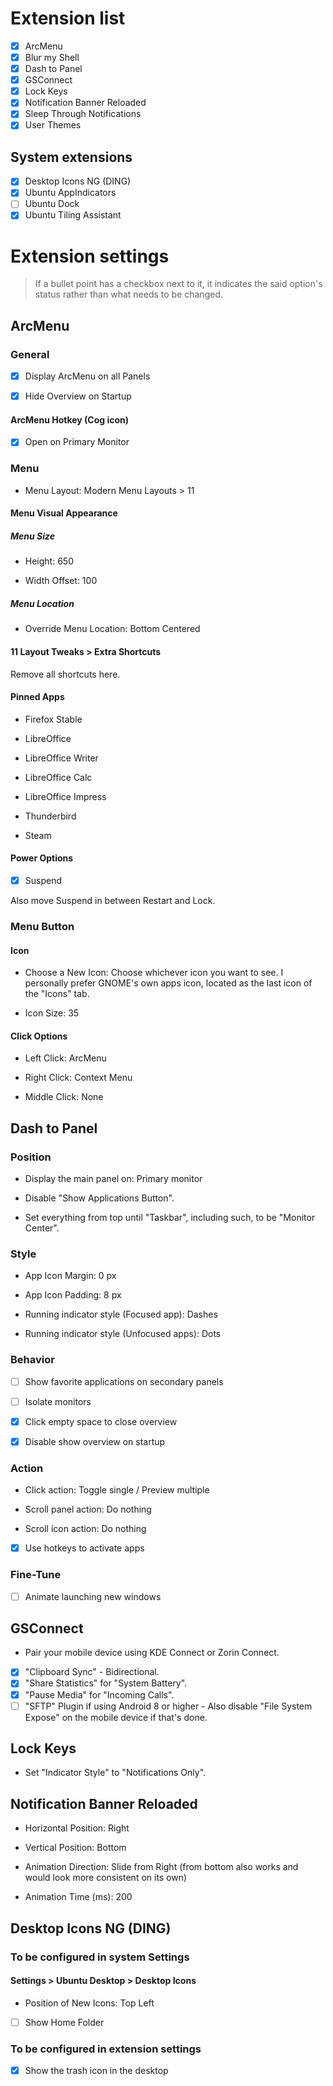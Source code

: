 # Extension list

- [x] ArcMenu
- [x] Blur my Shell
- [x] Dash to Panel
- [x] GSConnect
- [x] Lock Keys
- [x] Notification Banner Reloaded
- [x] Sleep Through Notifications
- [x] User Themes

## System extensions

- [x] Desktop Icons NG (DING)
- [x] Ubuntu AppIndicators
- [ ] Ubuntu Dock
- [x] Ubuntu Tiling Assistant

# Extension settings

> If a bullet point has a checkbox next to it, it indicates the said option's status rather than what needs to be changed.

## ArcMenu

### General

- [x] Display ArcMenu on all Panels

- [x] Hide Overview on Startup

#### ArcMenu Hotkey (Cog icon)

- [x] Open on Primary Monitor

### Menu

- Menu Layout: Modern Menu Layouts > 11

#### Menu Visual Appearance

##### Menu Size

- Height: 650

- Width Offset: 100

##### Menu Location

- Override Menu Location: Bottom Centered

#### 11 Layout Tweaks > Extra Shortcuts

Remove all shortcuts here.

#### Pinned Apps

- Firefox Stable

- LibreOffice

- LibreOffice Writer

- LibreOffice Calc

- LibreOffice Impress

- Thunderbird

- Steam

#### Power Options

- [x] Suspend

Also move Suspend in between Restart and Lock.

### Menu Button

#### Icon

- Choose a New Icon: Choose whichever icon you want to see. I personally prefer GNOME's own apps icon, located as the last icon of the "Icons" tab.

- Icon Size: 35

#### Click Options

- Left Click: ArcMenu

- Right Click: Context Menu

- Middle Click: None

## Dash to Panel

### Position

- Display the main panel on: Primary monitor

- Disable "Show Applications Button".

- Set everything from top until "Taskbar", including such, to be "Monitor Center".

### Style

- App Icon Margin: 0 px

- App Icon Padding: 8 px

- Running indicator style (Focused app): Dashes

- Running indicator style (Unfocused apps): Dots

### Behavior

- [ ] Show favorite applications on secondary panels

- [ ] Isolate monitors

- [x] Click empty space to close overview

- [x] Disable show overview on startup

### Action

- Click action: Toggle single / Preview multiple

- Scroll panel action: Do nothing

- Scroll icon action: Do nothing

- [x] Use hotkeys to activate apps

### Fine-Tune

- [ ] Animate launching new windows

## GSConnect

- Pair your mobile device using KDE Connect or Zorin Connect.

- [x] "Clipboard Sync" - Bidirectional.
- [x] "Share Statistics" for "System Battery".
- [x] "Pause Media" for "Incoming Calls".
- [ ] "SFTP" Plugin if using Android 8 or higher - Also disable "File System Expose" on the mobile device if that's done.

## Lock Keys

- Set "Indicator Style" to "Notifications Only".

## Notification Banner Reloaded

- Horizontal Position: Right

- Vertical Position: Bottom

- Animation Direction: Slide from Right (from bottom also works and would look more consistent on its own)

- Animation Time (ms): 200

## Desktop Icons NG (DING)

### To be configured in system Settings

#### Settings > Ubuntu Desktop > Desktop Icons

- Position of New Icons: Top Left

- [ ] Show Home Folder

### To be configured in extension settings

- [x] Show the trash icon in the desktop

# 
